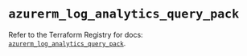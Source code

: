 # `azurerm_log_analytics_query_pack`

Refer to the Terraform Registry for docs: [`azurerm_log_analytics_query_pack`](https://registry.terraform.io/providers/hashicorp/azurerm/3.106.1/docs/resources/log_analytics_query_pack).
